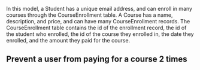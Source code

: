 In this model, a Student has a unique email address, and can enroll in many courses through the CourseEnrollment table. A Course has a name, description, and price, and can have many CourseEnrollment records. The CourseEnrollment table contains the id of the enrollment record, the id of the student who enrolled, the id of the course they enrolled in, the date they enrolled, and the amount they paid for the course.

## Prevent a user from paying for a course 2 times
